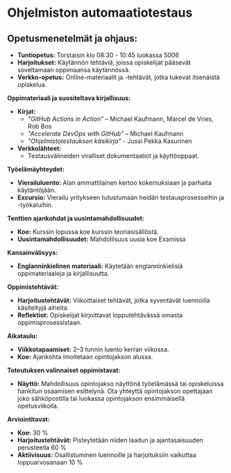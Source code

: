 # Ohjelmiston automaatiotestaus

## Opetusmenetelmät ja ohjaus:
- **Tuntiopetus:** Torstaisin klo 08:30 - 10:45 luokassa 5006
- **Harjoitukset:** Käytännön tehtäviä, joissa opiskelijat pääsevät soveltamaan oppimaansa käytännössä.
- **Verkko-opetus:** Online-materiaalit ja -tehtävät, jotka tukevat itsenäistä opiskelua.

**Oppimateriaali ja suositeltava kirjallisuus:**
- **Kirjat:**
  - *"GitHub Actions in Action"* – Michael Kaufmann, Marcel de Vries, Rob Bos
  - *"Accelerate DevOps with GitHub"* – Michael Kaufmann
  - *"Ohjelmistotestauksen käsikirja"* - Jussi Pekka Kasurinen
- **Verkkolähteet:**
  - Testausvälineiden viralliset dokumentaatiot ja käyttöoppaat.

**Työelämäyhteydet:**
- **Vierailuluento:** Alan ammattilainen kertoo kokemuksiaan ja parhaita käytäntöjään.
- **Excursio:** Vierailu yritykseen tutustumaan heidän testausprosesseihin ja -työkaluihin.

**Tenttien ajankohdat ja uusintamahdollisuudet:**
- **Koe:** Kurssin lopussa koe kurssin teoriasisällöstä.
- **Uusintamahdollisuudet:** Mahdollisuus uusia koe Examissa

**Kansainvälisyys:**
- **Englanninkielinen materiaali:** Käytetään englanninkielisiä oppimateriaaleja ja kirjallisuutta.

**Oppimistehtävät:**
- **Harjoitustehtävät:** Viikoittaiset tehtävät, jotka syventävät luennoilla käsiteltyjä aiheita.
- **Reflektiot:** Opiskelijat kirjoittavat lopputehtävässä omasta oppimisprosessistaan.

**Aikataulu:**
- **Viikkotapaamiset:** 2–3 tunnin luento kerran viikossa.
- **Koe:** Ajankohta lmoitetaan opintojakson alussa.

**Toteutuksen valinnaiset oppimistavat:**
- **Näyttö:** Mahdollisuus opintojakso näyttönä työelämässä tai opiskeluissa hankitun osaamisen esittelynä. Ota yhteyttä opintojakson opettajaan joko sähköpostilla tai luokassa opintojakson ensimmäisellä opetusviikolla.

**Arviointitavat:**
- **Koe:** 30 %
- **Harjoitustehtävät:** Pisteytetään niiden laadun ja ajantasaisuuden perusteella 60 %
- **Aktiivisuus:** Osallistuminen luennoille ja harjoituksiin vaikuttaa loppuarvosanaan 10 %
